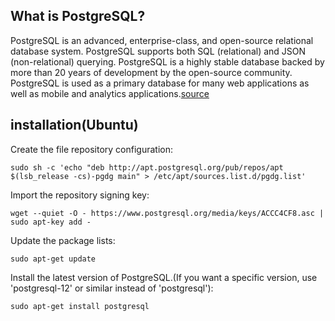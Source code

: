 ## What is PostgreSQL?
PostgreSQL is an advanced, enterprise-class, and open-source relational database system. PostgreSQL supports both SQL (relational) and JSON (non-relational) querying. PostgreSQL is a highly stable database backed by more than 20 years of development by the open-source community. PostgreSQL is used as a primary database for many web applications as well as mobile and analytics applications.[source](https://www.postgresqltutorial.com/what-is-postgresql/)

## installation(Ubuntu)

Create the file repository configuration:
```ssh
sudo sh -c 'echo "deb http://apt.postgresql.org/pub/repos/apt $(lsb_release -cs)-pgdg main" > /etc/apt/sources.list.d/pgdg.list'
```
Import the repository signing key:
```ssh
wget --quiet -O - https://www.postgresql.org/media/keys/ACCC4CF8.asc | sudo apt-key add -
```
Update the package lists:
```ssh
sudo apt-get update
```
Install the latest version of PostgreSQL.(If you want a specific version, use 'postgresql-12' or similar instead of 'postgresql'):
```ssh
sudo apt-get install postgresql
```
